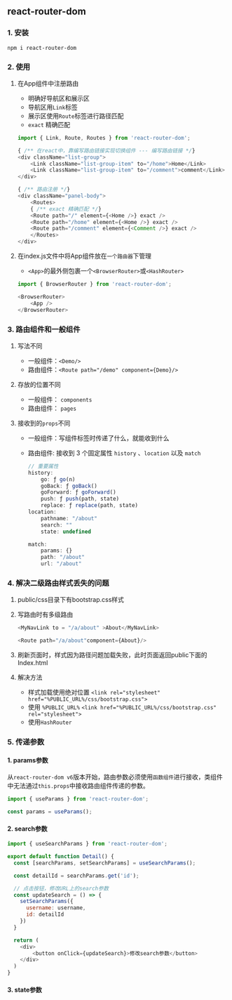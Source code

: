 ## react-router-dom

### 1. 安装

`npm i react-router-dom`

### 2. 使用

1. 在App组件中注册路由

    - 明确好导航区和展示区
    - 导航区用`Link`标签
    - 展示区使用`Route`标签进行路径匹配
    - `exact` 精确匹配

    ```js
    import { Link, Route, Routes } from 'react-router-dom';

    { /** 在react中，靠编写路由链接实现切换组件 --- 编写路由链接 */}
    <div className="list-group">
        <Link className="list-group-item" to="/home">Home</Link>
        <Link className="list-group-item" to="/comment">comment</Link>
    </div>

    { /** 路由注册 */}
    <div className="panel-body">
        <Routes>
        { /** exact 精确匹配 */}
        <Route path="/" element={<Home />} exact />
        <Route path="/home" element={<Home />} exact />
        <Route path="/comment" element={<Comment />} exact />
        </Routes>
    </div>
    ```

2. 在index.js文件中将App组件放在`一个路由器`下管理

    - `<App>`的最外侧包裹一个`<BrowserRouter>`或`<HashRouter>`

    ```js
   import { BrowserRouter } from 'react-router-dom';

    <BrowserRouter>
        <App />
    </BrowserRouter>
    ```

### 3. 路由组件和一般组件

1. 写法不同

    - 一般组件：`<Demo/>`
    - 路由组件：`<Route path="/demo" component={Demo}/>`

2. 存放的位置不同

    - 一般组件： `components`
    - 路由组件： `pages`

3. 接收到的`props`不同

    - 一般组件：写组件标签时传递了什么，就能收到什么
    - 路由组件: 接收到 3 个固定属性 `history` 、`location` 以及 `match`

        ```js
        // 重要属性
        history:
            go: ƒ go(n)
            goBack: ƒ goBack()
            goForward: ƒ goForward()
            push: ƒ push(path, state)
            replace: ƒ replace(path, state)
        location:
            pathname: "/about"
            search: ""
            state: undefined

        match:
            params: {}
            path: "/about"
            url: "/about"
        ```

### 4. 解决二级路由样式丢失的问题

1. public/css目录下有bootstrap.css样式

2. 写路由时有多级路由

    ```js
    <MyNavLink to = "/a/about" >About</MyNavLink>

    <Route path="/a/about"component={About}/>
    ```

3. 刷新页面时，样式因为路径问题加载失败，此时页面返回public下面的Index.html

4. 解决方法

    - 样式加载使用绝对位置  `<link rel="stylesheet" href="%PUBLIC_URL%/css/bootstrap.css">`
    - 使用 `%PUBLIC_URL%`  `<link href="%PUBLIC_URL%/css/bootstrap.css" rel="stylesheet">`
    - 使用`HashRouter`


### 5. 传递参数

#### 1. params参数

从`react-router-dom v6`版本开始，路由参数必须使用`函数组件`进行接收，类组件中无法通过`this.props`中接收路由组件传递的参数。

```js
import { useParams } from 'react-router-dom';

const params = useParams();
```

#### 2. search参数

```js
import { useSearchParams } from 'react-router-dom';

export default function Detail() {
  const [searchParams, setSearchParams] = useSearchParams();

  const detailId = searchParams.get('id');

  // 点击按钮，修改URL上的search参数
  const updateSearch = () => {
    setSearchParams({
      username: username,
      id: detailId
    })
  }

  return (
    <div>
        <button onClick={updateSearch}>修改search参数</button>
    </div>
  )
}
```

#### 3. state参数